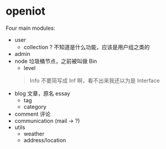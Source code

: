 # openiot

Four main modules: 
- user
  - collection ? 不知道是什么功能，应该是用户组之类的
- admin
- node 垃圾桶节点，之前被叫做 Bin
  - level
  > Info 不要简写成 Inf 啊，看不出来我还以为是 Interface
- blog 文章，原名 essay
  - tag
  - category
- comment 评论
- communication (mail -> ?)
- utils
  - weather
  - address/location
  
